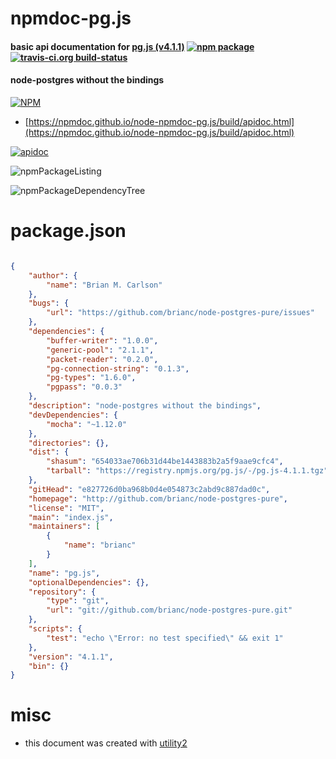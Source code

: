 # npmdoc-pg.js

#### basic api documentation for  [pg.js (v4.1.1)](http://github.com/brianc/node-postgres-pure)  [![npm package](https://img.shields.io/npm/v/npmdoc-pg.js.svg?style=flat-square)](https://www.npmjs.org/package/npmdoc-pg.js) [![travis-ci.org build-status](https://api.travis-ci.org/npmdoc/node-npmdoc-pg.js.svg)](https://travis-ci.org/npmdoc/node-npmdoc-pg.js)

#### node-postgres without the bindings

[![NPM](https://nodei.co/npm/pg.js.png?downloads=true&downloadRank=true&stars=true)](https://www.npmjs.com/package/pg.js)

- [https://npmdoc.github.io/node-npmdoc-pg.js/build/apidoc.html](https://npmdoc.github.io/node-npmdoc-pg.js/build/apidoc.html)

[![apidoc](https://npmdoc.github.io/node-npmdoc-pg.js/build/screenCapture.buildCi.browser.%252Ftmp%252Fbuild%252Fapidoc.html.png)](https://npmdoc.github.io/node-npmdoc-pg.js/build/apidoc.html)

![npmPackageListing](https://npmdoc.github.io/node-npmdoc-pg.js/build/screenCapture.npmPackageListing.svg)

![npmPackageDependencyTree](https://npmdoc.github.io/node-npmdoc-pg.js/build/screenCapture.npmPackageDependencyTree.svg)



# package.json

```json

{
    "author": {
        "name": "Brian M. Carlson"
    },
    "bugs": {
        "url": "https://github.com/brianc/node-postgres-pure/issues"
    },
    "dependencies": {
        "buffer-writer": "1.0.0",
        "generic-pool": "2.1.1",
        "packet-reader": "0.2.0",
        "pg-connection-string": "0.1.3",
        "pg-types": "1.6.0",
        "pgpass": "0.0.3"
    },
    "description": "node-postgres without the bindings",
    "devDependencies": {
        "mocha": "~1.12.0"
    },
    "directories": {},
    "dist": {
        "shasum": "654033ae706b31d44be1443883b2a5f9aae9cfc4",
        "tarball": "https://registry.npmjs.org/pg.js/-/pg.js-4.1.1.tgz"
    },
    "gitHead": "e827726d0ba968b0d4e054873c2abd9c887dad0c",
    "homepage": "http://github.com/brianc/node-postgres-pure",
    "license": "MIT",
    "main": "index.js",
    "maintainers": [
        {
            "name": "brianc"
        }
    ],
    "name": "pg.js",
    "optionalDependencies": {},
    "repository": {
        "type": "git",
        "url": "git://github.com/brianc/node-postgres-pure.git"
    },
    "scripts": {
        "test": "echo \"Error: no test specified\" && exit 1"
    },
    "version": "4.1.1",
    "bin": {}
}
```



# misc
- this document was created with [utility2](https://github.com/kaizhu256/node-utility2)
